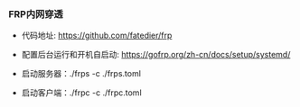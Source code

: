 ### FRP内网穿透

- 代码地址: https://github.com/fatedier/frp
- 配置后台运行和开机自启动: https://gofrp.org/zh-cn/docs/setup/systemd/

- 启动服务器：./frps -c ./frps.toml
- 启动客户端：./frpc -c ./frpc.toml